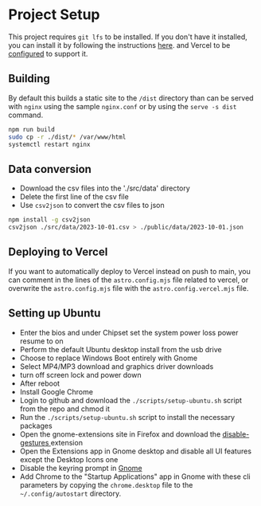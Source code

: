 # Project Setup

This project requires `git lfs` to be installed. If you don't have it installed, you can install it by following the instructions [here](https://git-lfs.github.com/). and Vercel to be [configured](https://vercel.com/docs/projects/overview#git-large-file-storage-lfs) to support it.

## Building

By default this builds a static site to the `/dist` directory than can be served with `nginx` using the sample `nginx.conf` or by using the `serve -s dist` command.

```bash
npm run build
sudo cp -r ./dist/* /var/www/html
systemctl restart nginx
```

## Data conversion

- Download the csv files into the './src/data' directory
- Delete the first line of the csv file
- Use `csv2json` to convert the csv files to json

```bash
npm install -g csv2json
csv2json ./src/data/2023-10-01.csv > ./public/data/2023-10-01.json
```

## Deploying to Vercel

If you want to automatically deploy to Vercel instead on push to main, you can comment in the lines of the `astro.config.mjs` file related to vercel, or overwrite the `astro.config.mjs` file with the `astro.config.vercel.mjs` file.

## Setting up Ubuntu

- Enter the bios and under Chipset set the system power loss power resume to on
- Perform the default Ubuntu desktop install from the usb drive
- Choose to replace Windows Boot entirely with Gnome
- Select MP4/MP3 download and graphics driver downloads
- turn off screen lock and power down
- After reboot
- Install Google Chrome
- Login to github and download the `./scripts/setup-ubuntu.sh` script from the repo and chmod it
- Run the `./scripts/setup-ubuntu.sh` script to install the necessary packages
- Open the gnome-extensions site in Firefox and download the [disable-gestures ](https://extensions.gnome.org/extension/4049/disable-gestures-2021/) extension
- Open the Extensions app in Gnome desktop and disable all UI features except the Desktop Icons one
- Disable the keyring prompt in [Gnome](https://askubuntu.com/questions/867/how-can-i-stop-being-prompted-to-unlock-the-default-keyring-on-boot)
- Add Chrome to the "Startup Applications" app in Gnome with these cli parameters by copying the `chrome.desktop` file to the `~/.config/autostart` directory.
